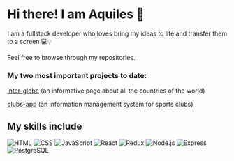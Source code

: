 # Hi there! I am Aquiles 👋

I am a fullstack developer who loves bring my ideas to life and transfer them to a screen 💻💡

Feel free to browse through my repositories. 
### My two most important projects to date:  
[inter-globe](https://github.com/aquiles-igarzabal/inter-globe) (an informative page about all the countries of the world)

[clubs-app](https://github.com/medinahj21/Final_Project) (an information management system for sports clubs)

## My skills include

![HTML](https://img.shields.io/badge/-HTML-E34F26?style=for-the-badge&logo=html5&logoColor=FAFAFA)
![CSS](https://img.shields.io/badge/-CSS-1572B6?style=for-the-badge&logo=css3&logoColor=FAFAFA)
![JavaScript](https://img.shields.io/badge/-JavaScript-F7DF1E?style=for-the-badge&logo=javascript&logoColor=333)
![React](https://img.shields.io/badge/-React-61DAFB?style=for-the-badge&logo=react&logoColor=333)
![Redux](https://img.shields.io/badge/-Redux-764ABC?style=for-the-badge&logo=redux&logoColor=FAFAFA)
![Node.js](https://img.shields.io/badge/-Node.js-339933?style=for-the-badge&logo=node.js&logoColor=FAFAFA)
![Express](https://img.shields.io/badge/-Express-FAFAFA?style=for-the-badge&logo=express&logoColor=333)
![PostgreSQL](https://img.shields.io/badge/-PostgreSQL-0064a5?style=for-the-badge&logo=postgresql&logoColor=FAFAFA)
